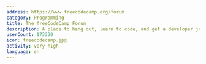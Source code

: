 ```yaml
---
address: https://www.freecodecamp.org/forum
category: Programming
title: The freeCodeCamp Forum
description: A place to hang out, learn to code, and get a developer job
userCount: 173330
icon: freecodecamp.jpg
activity: very high
language: en
---
```

